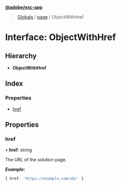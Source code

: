 **[@adobe/exc-app](../README.md)**

> [Globals](../README.md) / [page](../modules/page.md) / ObjectWithHref

# Interface: ObjectWithHref

## Hierarchy

* **ObjectWithHref**

## Index

### Properties

* [href](page.objectwithhref.md#href)

## Properties

### href

•  **href**: string

The URL of the solution page.

***Example:***

```typescript
{ href: 'https://example.com/abc' }
```
